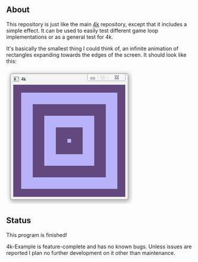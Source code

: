 
## About

This repository is just like the main [4k][] repository, except that it includes
a simple effect. It can be used to easily test different game loop
implementations or as a general test for 4k.

It's basically the smallest thing I could think of, an infinite
animation of rectangles expanding towards the edges of the screen.
It should look like this:

![Screenshot](Screenshot/Screenshot.png)

[4k]: https://github.com/Beluki/4k

## Status

This program is finished!

4k-Example is feature-complete and has no known bugs. Unless issues are reported
I plan no further development on it other than maintenance.

